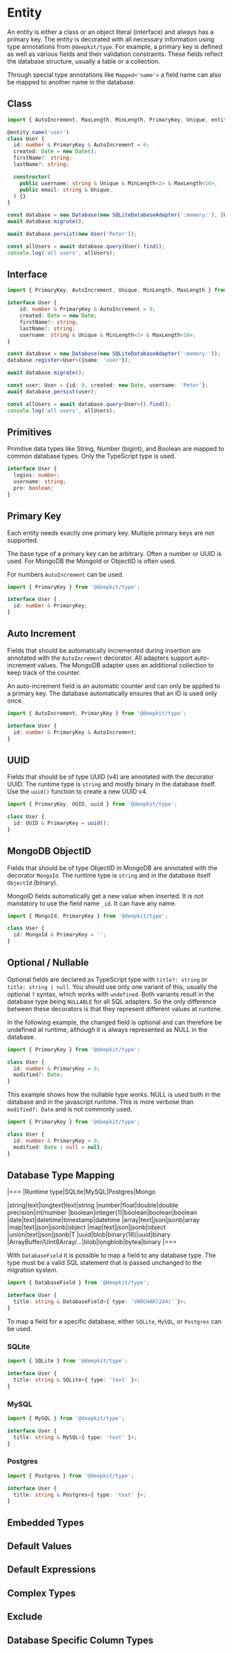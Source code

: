 # Entity

An entity is either a class or an object literal (interface) and always has a primary key.
The entity is decorated with all necessary information using type annotations from `@deepkit/type`. For example, a primary key is defined as well as various fields and their validation constraints. These fields reflect the database structure, usually a table or a collection.

Through special type annotations like `Mapped<'name'>` a field name can also be mapped to another name in the database.

## Class

```typescript
import { AutoIncrement, MaxLength, MinLength, PrimaryKey, Unique, entity } from '@deepkit/type';

@entity.name('user')
class User {
  id: number & PrimaryKey & AutoIncrement = 0;
  created: Date = new Date();
  firstName?: string;
  lastName?: string;

  constructor(
    public username: string & Unique & MinLength<2> & MaxLength<16>,
    public email: string & Unique,
  ) {}
}

const database = new Database(new SQLiteDatabaseAdapter(':memory:'), [User]);
await database.migrate();

await database.persist(new User('Peter'));

const allUsers = await database.query(User).find();
console.log('all users', allUsers);
```

## Interface

```typescript
import { PrimaryKey, AutoIncrement, Unique, MinLength, MaxLength } from '@deepkit/type';

interface User {
    id: number & PrimaryKey & AutoIncrement = 0;
    created: Date = new Date;
    firstName?: string;
    lastName?: string;
    username: string & Unique & MinLength<2> & MaxLength<16>;
}

const database = new Database(new SQLiteDatabaseAdapter(':memory:'));
database.register<User>({name: 'user'});

await database.migrate();

const user: User = {id: 0, created: new Date, username: 'Peter'};
await database.persist(user);

const allUsers = await database.query<User>().find();
console.log('all users', allUsers);
```

## Primitives

Primitive data types like String, Number (bigint), and Boolean are mapped to common database types. Only the TypeScript type is used.

```typescript
interface User {
  logins: number;
  username: string;
  pro: boolean;
}
```

## Primary Key

Each entity needs exactly one primary key. Multiple primary keys are not supported.

The base type of a primary key can be arbitrary. Often a number or UUID is used.
For MongoDB the MongoId or ObjectID is often used.

For numbers `AutoIncrement` can be used.

```typescript
import { PrimaryKey } from '@deepkit/type';

interface User {
  id: number & PrimaryKey;
}
```

## Auto Increment

Fields that should be automatically incremented during insertion are annotated with the `AutoIncrement` decorator. All adapters support auto-increment values. The MongoDB adapter uses an additional collection to keep track of the counter.

An auto-increment field is an automatic counter and can only be applied to a primary key. The database automatically ensures that an ID is used only once.

```typescript
import { AutoIncrement, PrimaryKey } from '@deepkit/type';

interface User {
  id: number & PrimaryKey & AutoIncrement;
}
```

## UUID

Fields that should be of type UUID (v4) are annotated with the decorator UUID. The runtime type is `string` and mostly binary in the database itself. Use the `uuid()` function to create a new UUID v4.

```typescript
import { PrimaryKey, UUID, uuid } from '@deepkit/type';

class User {
  id: UUID & PrimaryKey = uuid();
}
```

## MongoDB ObjectID

Fields that should be of type ObjectID in MongoDB are annotated with the decorator `MongoId`. The runtime type is `string` and in the database itself `ObjectId` (binary).

MongoID fields automatically get a new value when inserted. It is not mandatory to use the field name `_id`. It can have any name.

```typescript
import { MongoId, PrimaryKey } from '@deepkit/type';

class User {
  id: MongoId & PrimaryKey = '';
}
```

## Optional / Nullable

Optional fields are declared as TypeScript type with `title?: string` or `title: string | null`. You should use only one variant of this, usually the optional `?` syntax, which works with `undefined`.
Both variants result in the database type being `NULLABLE` for all SQL adapters. So the only difference between these decorators is that they represent different values at runtime.

In the following example, the changed field is optional and can therefore be undefined at runtime, although it is always represented as NULL in the database.

```typescript
import { PrimaryKey } from '@deepkit/type';

class User {
  id: number & PrimaryKey = 0;
  modified?: Date;
}
```

This example shows how the nullable type works. NULL is used both in the database and in the javascript runtime. This is more verbose than `modified?: Date` and is not commonly used.

```typescript
import { PrimaryKey } from '@deepkit/type';

class User {
  id: number & PrimaryKey = 0;
  modified: Date | null = null;
}
```

## Database Type Mapping

|===
|Runtime type|SQLite|MySQL|Postgres|Mongo

|string|text|longtext|text|string
|number|float|double|double precision|int/number
|boolean|integer(1)|boolean|boolean|boolean
|date|text|datetime|timestamp|datetime
|array|text|json|jsonb|array
|map|text|json|jsonb|object
|map|text|json|jsonb|object
|union|text|json|jsonb|T
|uuid|blob|binary(16)|uuid|binary
|ArrayBuffer/Uint8Array/...|blob|longblob|bytea|binary
|===

With `DatabaseField` it is possible to map a field to any database type. The type must be a valid SQL statement that is passed unchanged to the migration system.

```typescript
import { DatabaseField } from '@deepkit/type';

interface User {
  title: string & DatabaseField<{ type: 'VARCHAR(244)' }>;
}
```

To map a field for a specific database, either `SQLite`, `MySQL`, or `Postgres` can be used.

### SQLite

```typescript
import { SQLite } from '@deepkit/type';

interface User {
  title: string & SQLite<{ type: 'text' }>;
}
```

### MySQL

```typescript
import { MySQL } from '@deepkit/type';

interface User {
  title: string & MySQL<{ type: 'text' }>;
}
```

### Postgres

```typescript
import { Postgres } from '@deepkit/type';

interface User {
  title: string & Postgres<{ type: 'text' }>;
}
```

## Embedded Types

## Default Values

## Default Expressions

## Complex Types

## Exclude

## Database Specific Column Types
